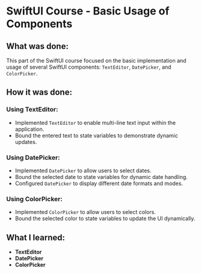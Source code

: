 # SwiftUI Course - Basic Usage of Components

## What was done:
This part of the SwiftUI course focused on the basic implementation and usage of several SwiftUI components: `TextEditor`, `DatePicker`, and `ColorPicker`.

## How it was done:
### Using TextEditor:
- Implemented `TextEditor` to enable multi-line text input within the application.
- Bound the entered text to state variables to demonstrate dynamic updates.

### Using DatePicker:
- Implemented `DatePicker` to allow users to select dates.
- Bound the selected date to state variables for dynamic date handling.
- Configured `DatePicker` to display different date formats and modes.

### Using ColorPicker:
- Implemented `ColorPicker` to allow users to select colors.
- Bound the selected color to state variables to update the UI dynamically.

## What I learned:
- **TextEditor**
- **DatePicker**
- **ColorPicker**
